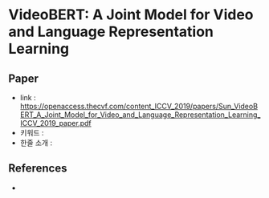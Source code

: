 # VideoBERT: A Joint Model for Video and Language Representation Learning

## Paper

- link : https://openaccess.thecvf.com/content_ICCV_2019/papers/Sun_VideoBERT_A_Joint_Model_for_Video_and_Language_Representation_Learning_ICCV_2019_paper.pdf
- 키워드 : 
- 한줄 소개 : 

## References

- 
